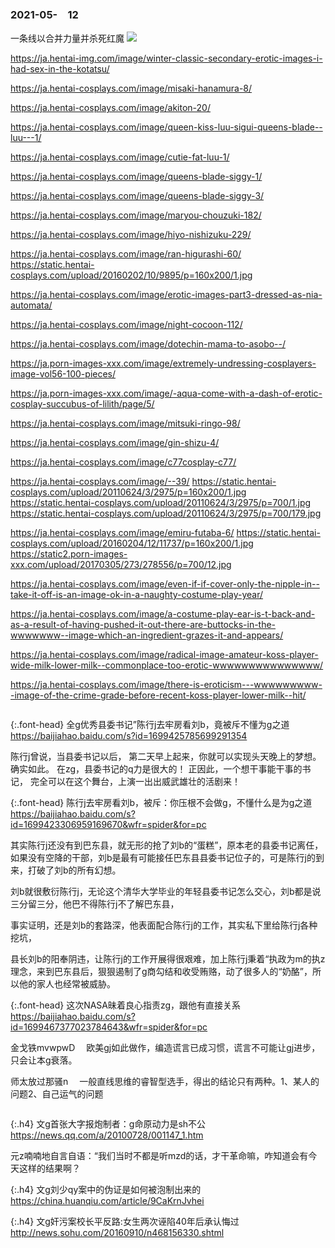 ### 2021-05-　12

一条线以合并力量并杀死红魔
![](https://tpc.googlesyndication.com/daca_images/simgad/14840972809917267785)

https://ja.hentai-img.com/image/winter-classic-secondary-erotic-images-i-had-sex-in-the-kotatsu/

https://ja.hentai-cosplays.com/image/misaki-hanamura-8/

https://ja.hentai-cosplays.com/image/akiton-20/

https://ja.hentai-cosplays.com/image/queen-kiss-luu-sigui-queens-blade--luu---1/

https://ja.hentai-cosplays.com/image/cutie-fat-luu-1/

https://ja.hentai-cosplays.com/image/queens-blade-siggy-1/

https://ja.hentai-cosplays.com/image/queens-blade-siggy-3/

https://ja.hentai-cosplays.com/image/maryou-chouzuki-182/

https://ja.hentai-cosplays.com/image/hiyo-nishizuku-229/

https://ja.hentai-cosplays.com/image/ran-higurashi-60/
https://static.hentai-cosplays.com/upload/20160202/10/9895/p=160x200/1.jpg

https://ja.hentai-cosplays.com/image/erotic-images-part3-dressed-as-nia-automata/

https://ja.hentai-cosplays.com/image/night-cocoon-112/

https://ja.hentai-cosplays.com/image/dotechin-mama-to-asobo--/

https://ja.porn-images-xxx.com/image/extremely-undressing-cosplayers-image-vol56-100-pieces/

https://ja.porn-images-xxx.com/image/-aqua-come-with-a-dash-of-erotic-cosplay-succubus-of-lilith/page/5/

https://ja.hentai-cosplays.com/image/mitsuki-ringo-98/

https://ja.hentai-cosplays.com/image/gin-shizu-4/

https://ja.hentai-cosplays.com/image/c77cosplay-c77/

https://ja.hentai-cosplays.com/image/--39/
https://static.hentai-cosplays.com/upload/20110624/3/2975/p=160x200/1.jpg
https://static.hentai-cosplays.com/upload/20110624/3/2975/p=700/1.jpg
https://static.hentai-cosplays.com/upload/20110624/3/2975/p=700/179.jpg

https://ja.hentai-cosplays.com/image/emiru-futaba-6/
https://static.hentai-cosplays.com/upload/20160204/12/11737/p=160x200/1.jpg
https://static2.porn-images-xxx.com/upload/20170305/273/278556/p=700/12.jpg

https://ja.hentai-cosplays.com/image/even-if-if-cover-only-the-nipple-in--take-it-off-is-an-image-ok-in-a-naughty-costume-play-year/

https://ja.hentai-cosplays.com/image/a-costume-play-ear-is-t-back-and-as-a-result-of-having-pushed-it-out-there-are-buttocks-in-the-wwwwwww--image-which-an-ingredient-grazes-it-and-appears/

https://ja.hentai-cosplays.com/image/radical-image-amateur-koss-player-wide-milk-lower-milk--commonplace-too-erotic-wwwwwwwwwwwwwww/

https://ja.hentai-cosplays.com/image/there-is-eroticism---wwwwwwwww--image-of-the-crime-grade-before-recent-koss-player-lower-milk--hit/

```tip
```

{:.font-head}
全g优秀县委书记”陈行j去牢房看刘b，竟被斥不懂为g之道
<br>[
https://baijiahao.baidu.com/s?id=1699425785699291354
](
https://baijiahao.baidu.com/s?id=1699425785699291354
)

陈行j曾说，当县委书记以后，
第二天早上起来，你就可以实现头天晚上的梦想。
确实如此。
在zg，县委书记的q力是很大的！
正因此，一个想干事能干事的书记，
完全可以在这个舞台，上演一出出威武雄壮的活剧来！

{:.font-head}
陈行j去牢房看刘b，被斥：你压根不会做g，不懂什么是为g之道
<br>[
https://baijiahao.baidu.com/s?id=1699423306959169670&wfr=spider&for=pc
](
https://baijiahao.baidu.com/s?id=1699423306959169670&wfr=spider&for=pc
)

其实陈行j还没有到巴东县，就无形的抢了刘b的“蛋糕”，原本老的县委书记离任，如果没有空降的干部，刘b是最有可能接任巴东县县委书记位子的，可是陈行j的到来，打破了刘b的所有幻想。

刘b就很敷衍陈行j，无论这个清华大学毕业的年轻县委书记怎么交心，刘b都是说三分留三分，他巴不得陈行j不了解巴东县，

事实证明，还是刘b的套路深，他表面配合陈行j的工作，其实私下里给陈行j各种挖坑，

县长刘b的阳奉阴违，让陈行j的工作开展得很艰难，加上陈行j秉着“执政为m的执z理念，来到巴东县后，狠狠遏制了g商勾结和收受贿赂，动了很多人的“奶酪”，所以他的家人也经常被威胁。

{:.font-head}
这次NASA昧着良心指责zg，跟他有直接关系
<br>[
https://baijiahao.baidu.com/s?id=1699467377023784643&wfr=spider&for=pc
](
https://baijiahao.baidu.com/s?id=1699467377023784643&wfr=spider&for=pc
)

金戈铁mvwpwD
　欧美gj如此做作，编造谎言已成习惯，谎言不可能让gj进步，只会让本g衰落。

师太放过那骚n
　一般直线思维的睿智型选手，得出的结论只有两种。1、某人的问题2、自己运气的问题
```tip
```

{:.h4}
文g首张大字报炮制者：g命原动力是sh不公
<br>[
https://news.qq.com/a/20100728/001147_1.htm
](
https://news.qq.com/a/20100728/001147_1.htm
)

元z喃喃地自言自语：“我们当时不都是听mzd的话，才干革命嘛，咋知道会有今天这样的结果啊？

{:.h4}
文g刘少qy案中的伪证是如何被泡制出来的
<br>[
https://china.huanqiu.com/article/9CaKrnJvhei
](
https://china.huanqiu.com/article/9CaKrnJvhei
)

{:.h4}
文g奸污案校长平反路:女生两次诬陷40年后承认悔过
<br>[
http://news.sohu.com/20160910/n468156330.shtml
](
http://news.sohu.com/20160910/n468156330.shtml
)
